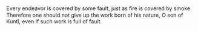 Every endeavor is covered by some fault, just as ﬁre is covered by smoke. Therefore one should not give up the work born of his nature, O son of Kuntī, even if such work is full of fault.